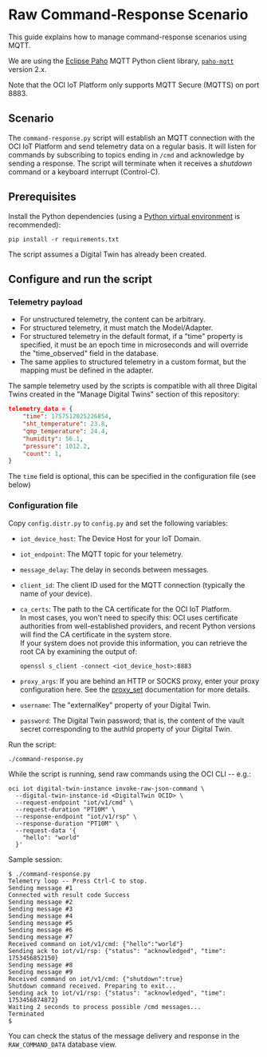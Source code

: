 # Raw Command-Response Scenario

This guide explains how to manage command-response scenarios using MQTT.

We are using the [Eclipse Paho](http://eclipse.org/paho/) MQTT Python client library,
[`paho-mqtt`](https://pypi.org/project/paho-mqtt/) version 2.x.

Note that the OCI IoT Platform only supports MQTT Secure (MQTTS) on port 8883.

## Scenario

The `command-response.py` script will establish an MQTT connection with the OCI IoT
Platform and send telemetry data on a regular basis.
It will listen for commands by subscribing to topics ending in `/cmd` and acknowledge
by sending a response.
The script will terminate when it receives a _shutdown_ command or a keyboard interrupt (Control-C).

## Prerequisites

Install the Python dependencies
(using a [Python virtual environment](https://docs.python.org/3/library/venv.html) is recommended):

```shell
pip install -r requirements.txt
```

The script assumes a Digital Twin has already been created.

## Configure and run the script

### Telemetry payload

- For unstructured telemetry, the content can be arbitrary.
- For structured telemetry, it must match the Model/Adapter.
- For structured telemetry in the default format, if a "time" property is specified,
  it must be an epoch time in microseconds and will override the "time_observed" field
  in the database.
- The same applies to structured telemetry in a custom format, but the mapping must be
  defined in the adapter.

The sample telemetry used by the scripts is compatible with all three Digital Twins
created in the "Manage Digital Twins" section of this repository:

```json
telemetry_data = {
    "time": 1757512025226854,
    "sht_temperature": 23.8,
    "qmp_temperature": 24.4,
    "humidity": 56.1,
    "pressure": 1012.2,
    "count": 1,
}
```

The `time` field is optional, this can be specified in the configuration file (see below)

### Configuration file

Copy `config.distr.py` to `config.py` and set the following variables:

- `iot_device_host`: The Device Host for your IoT Domain.
- `iot_endpoint`: The  MQTT topic for your telemetry.
- `message_delay`: The delay in seconds between messages.
- `client_id`: The client ID used for the MQTT connection (typically the name of your device).
- `ca_certs`: The path to the CA certificate for the OCI IoT Platform.  
  In most cases, you won't need to specify this: OCI uses certificate authorities from
  well-established providers, and recent Python versions will find the CA certificate
  in the system store.  
  If your system does not provide this information, you can retrieve the root CA by
  examining the output of:

  ```shell
  openssl s_client -connect <iot_device_host>:8883
  ```

- `proxy_args`: If you are behind an HTTP or SOCKS proxy, enter your proxy configuration
  here. See the
  [proxy_set](https://eclipse.dev/paho/files/paho.mqtt.python/html/client.html#paho.mqtt.client.Client.proxy_set)
  documentation for more details.
- `username`: The "externalKey" property of your Digital Twin.
- `password`: The Digital Twin password; that is, the content of the vault secret
  corresponding to the authId property of your Digital Twin.

Run the script:

```shell
./command-response.py
```

While the script is running, send raw commands using the OCI CLI -- e.g.:

```shell
oci iot digital-twin-instance invoke-raw-json-command \
  --digital-twin-instance-id <DigitalTwin OCID> \
  --request-endpoint "iot/v1/cmd" \
  --request-duration "PT10M" \
  --response-endpoint "iot/v1/rsp" \
  --response-duration "PT10M" \
  --request-data '{
    "hello": "world"
  }'
```

Sample session:

```text
$ ./command-response.py
Telemetry loop -- Press Ctrl-C to stop.
Sending message #1
Connected with result code Success
Sending message #2
Sending message #3
Sending message #4
Sending message #5
Sending message #6
Sending message #7
Received command on iot/v1/cmd: {"hello":"world"}
Sending ack to iot/v1/rsp: {"status": "acknowledged", "time": 1753456852150}
Sending message #8
Sending message #9
Received command on iot/v1/cmd: {"shutdown":true}
Shutdown command received. Preparing to exit...
Sending ack to iot/v1/rsp: {"status": "acknowledged", "time": 1753456874872}
Waiting 2 seconds to process possible /cmd messages...
Terminated
$
```

You can check the status of the message delivery and response in the `RAW_COMMAND_DATA`
database view.
